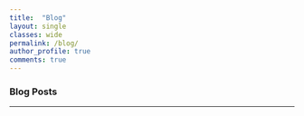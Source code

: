 ```yaml
---
title:  "Blog"
layout: single
classes: wide
permalink: /blog/
author_profile: true
comments: true
---
```


### Blog Posts
---
